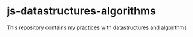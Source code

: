 # js-datastructures-algorithms
 This repository contains my practices with datastructures and algorithms

